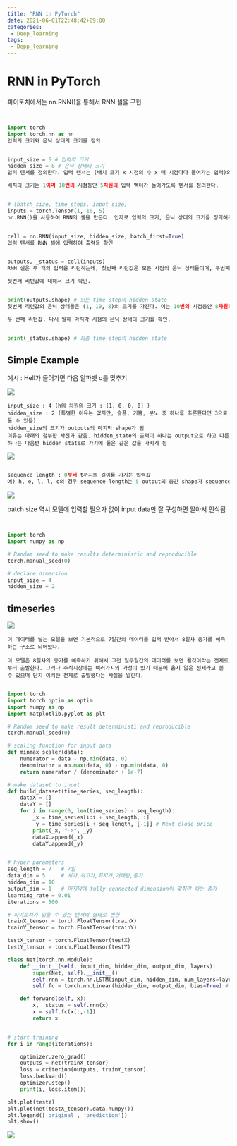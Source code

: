 ```yaml
---
title: "RNN in PyTorch"
date: 2021-06-01T22:48:42+09:00
categories:
 - Deep_learning
tags:
 - Depp_learning
---
```


# RNN in PyTorch
파이토치에서는 nn.RNN()을 통해서 RNN 셀을 구현

```python


import torch
import torch.nn as nn
입력의 크기와 은닉 상태의 크기를 정의


input_size = 5 # 입력의 크기
hidden_size = 8 # 은닉 상태의 크기
입력 텐서를 정의한다. 입력 텐서는 (배치 크기 x 시점의 수 x 매 시점마다 들어가는 입력)의 크기를 가진다.

배치의 크기는 1이며 10번의 시점동안 5차원의 입력 벡터가 들어가도록 텐서를 정의한다.


# (batch_size, time_steps, input_size)
inputs = torch.Tensor(1, 10, 5)
nn.RNN()을 사용하여 RNN의 셀을 만든다. 인자로 입력의 크기, 은닉 상태의 크기를 정의해주고, batch_first=True를 통해서 입력 텐서의 첫번째 차원이 배치 크기임을 알려준다.


cell = nn.RNN(input_size, hidden_size, batch_first=True)
입력 텐서를 RNN 셀에 입력하여 출력을 확인


outputs, _status = cell(inputs)
RNN 셀은 두 개의 입력을 리턴하는데, 첫번째 리턴값은 모든 시점의 은닉 상태들이며, 두번째 리턴값은 마지막 시점의 은닉 상태이다.

첫번째 리턴값에 대해서 크기 확인.


print(outputs.shape) # 모든 time-step의 hidden_state
첫번째 리턴값의 은닉 상태들은 (1, 10, 8)의 크기를 가진다. 이는 10번의 시점동안 8차원의 은닉상태가 출력되었다는 의미이다.

두 번째 리턴값. 다시 말해 마지막 시점의 은닉 상태의 크기를 확인.


print(_status.shape) # 최종 time-step의 hidden_state
```

## Simple Example

예시 : Hell가 들어가면 다음 알파벳 o를 맞추기



![](/image/rnn1.PNG)


    input_size : 4 (h의 차원의 크기 : [1, 0, 0, 0] )
    hidden_size : 2 (특별한 이유는 없지만, 슬픔, 기쁨, 분노 중 하나를 추론한다면 3으로 둘 수 있음)
    hidden_size의 크기가 outputs의 마지막 shape가 됨
    이유는 아래의 첨부한 사진과 같음. hidden_state의 출력이 하나는 output으로 하고 다른 하나는 다음번 hidden_state로 가기에 둘은 같은 값을 가지게 됨

![](/image/rnn2.PNG)

```python

sequence length : 0부터 t까지의 길이를 가지는 입력값
예) h, e, l, l, o의 경우 sequence length는 5 output의 중간 shape가 sequence length가 됨(이건 모델이 알아서 인식함)
```
![](/image/rnn3.PNG)


batch size 역시 모델에 입력할 필요가 없이 input data만 잘 구성하면 알아서 인식됨

```python


import torch
import numpy as np

# Random seed to make results deterministic and reproducible
torch.manual_seed(0)

# declare dimension
input_size = 4
hidden_size = 2
```

## timeseries

![](/image/rnn4.PNG)

    이 데이터를 넣는 모델을 보면 기본적으로 7일간의 데이터를 입력 받아서 8일차 종가를 예측하는 구조로 되어있다.
    
    이 모델은 8일차의 종가를 예측하기 위해서 그전 일주일간의 데이터를 보면 될것이라는 전제로부터 출발한다. 그러나 주식시장에는 여러가지의 가정이 있기 때문에 옳지 않은 전제라고 볼 수 있으며 단지 이러한 전제로 출발했다는 사실을 알린다.

```python

import torch
import torch.optim as optim
import numpy as np
import matplotlib.pyplot as plt

# Random seed to make result deterministi and reproducible
torch.manual_seed(0)

# scaling function for input data
def minmax_scaler(data):
    numerator = data - np.min(data, 0)
    denominator = np.max(data, 0) - np.min(data, 0)
    return numerator / (denominator + 1e-7)

# make dataset to input
def build_dataset(time_series, seq_length):
    dataX = []
    dataY = []
    for i in range(0, len(time_series) - seq_length):
        _x = time_series[i:i + seq_length, :]
        _y = time_series[i + seq_length, [-1]] # Next close price
        print(_x, "->", _y)
        dataX.append(_x)
        dataY.append(_y)


# hyper parameters
seq_length = 7   # 7일
data_dim = 5     # 시가,최고가,최저가,거래량,종가
hidden_dim = 10  
output_dim = 1   # 마지막에 fully connected dimension이 맞춰야 하는 종가
learning_rate = 0.01
iterations = 500

# 파이토치가 읽을 수 있는 텐서의 형태로 변환
trainX_tensor = torch.FloatTensor(trainX)
trainY_tensor = torch.FloatTensor(trainY)

testX_tensor = torch.FloatTensor(testX)
testY_tensor = torch.FloatTensor(testY)

class Net(torch.nn.Module):
    def __init__(self, input_dim, hidden_dim, output_dim, layers):
        super(Net, self).__init__()
        self.rnn = torch.nn.LSTM(input_dim, hidden_dim, num_layers=layers, batch_first=True)
        self.fc = torch.nn.Linear(hidden_dim, output_dim, bias=True) # fully connected layer 선언

    def forward(self, x):
        x, _status = self.rnn(x)
        x = self.fc(x[:,-1])
        return x


# start training
for i in range(iterations):

    optimizer.zero_grad()
    outputs = net(trainX_tensor)
    loss = criterion(outputs, trainY_tensor)
    loss.backward()
    optimizer.step()
    print(i, loss.item())

plt.plot(testY)
plt.plot(net(testX_tensor).data.numpy())
plt.legend(['original', 'prediction'])
plt.show()
```
![](/image/rnn5.PNG)
